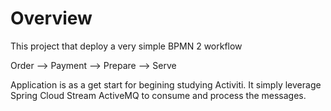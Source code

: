 # Overview
This project that deploy a very simple BPMN 2 workflow

Order --> Payment --> Prepare --> Serve

Application is as a get start for begining studying Activiti. It simply leverage Spring Cloud Stream ActiveMQ to consume and process the messages.
